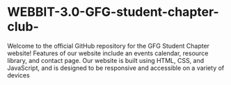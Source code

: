 # WEBBIT-3.0-GFG-student-chapter-club-
Welcome to the official GitHub repository for the GFG Student Chapter website! Features of our website include an events calendar, resource library, and contact page. Our website is built using HTML, CSS, and JavaScript, and is designed to be responsive and accessible on a variety of devices
